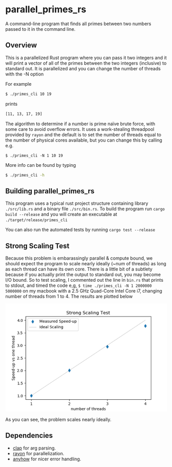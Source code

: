 # parallel_primes_rs
A command-line program that finds all primes between two numbers passed to it in the command line.

## Overview
This is a parallelized Rust program where you can pass it two integers and it will print a vector of all
of the primes between the two integers (inclusive) to standard out. It is parallelized and you can change 
the number of threads with the -N option

For example
```bash
$ ./primes_cli 10 19
```
prints
```bash
[11, 13, 17, 19]
```

The algorithm to determine if a number is prime naïve brute force, with some care to avoid overflow errors. 
It uses a work-stealing threadpool provided by `rayon` and the default is to set the number of threads equal 
to the number of physical cores available, but you can change this by calling e.g.

```
$ ./primes_cli -N 1 10 19
```

More info can be found by typing
```bash
$ ./primes_cli -h
```

## Building parallel_primes_rs 

This program uses a typical rust project structure containing library `./src/lib.rs` and a binary file `./src/bin.rs`. To build 
the program run `cargo build --release` and you will create an executable at `./target/release/primes_cli`

You can also run the automated tests by running `cargo test --release`

## Strong Scaling Test

Because this problem is embarassingly parallel & compute bound, we should expect the program to scale nearly ideally (~num of threads) as long 
as each thread can have its own core. There is a little bit of a subtlety because if you actually print the output to standard out, you may become
I/O bound. So to test scaling, I commented out the line in `bin.rs` that prints to stdout, and timed the code e,g, `$ time ./primes_cli -N 1 2000000 5000000`
on my macbook with a 2.5 GHz Quad-Core Intel Core i7, changing number of threads from 1 to 4. The results are plotted below

![Strong Scaling](scaling_info/strong_scaling.png)

As you can see, the problem scales nearly ideally. 

## Dependencies
- [clap](https://docs.rs/clap/) for arg parsing.
- [rayon](https://docs.rs/rayon/) for parallelization.
- [anyhow](https://docs.rs/anyhow) for nicer error handling.
